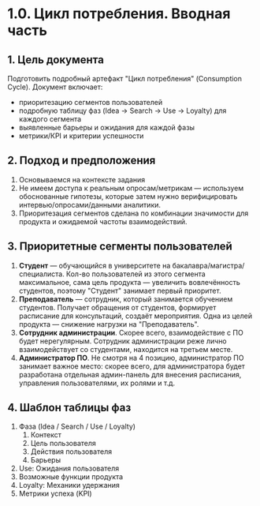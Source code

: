 # 1.0. Цикл потребления. Вводная часть   
## 1. Цель документа   
Подготовить подробный артефакт "Цикл потребления" (Consumption Cycle). Документ включает:   
- приоритезацию сегментов пользователей   
- подробную таблицу фаз (Idea → Search → Use → Loyalty) для каждого сегмента   
- выявленные барьеры и ожидания для каждой фазы   
- метрики/КPI и критерии успешности   
   
## 2. Подход и предположения   
1. Основываемся на контексте задания   
2. Не имеем доступа к реальным опросам/метрикам — используем обоснованные гипотезы, которые затем нужно верифицировать интервью/опросами/данными аналитики.   
3. Приоритезация сегментов сделана по комбинации значимости для продукта и ожидаемой частоты взаимодействий.   
   
## 3. Приоритетные сегменты пользователей   
1. **Студент** — обучающийся в университете на бакалавра/магистра/специалиста. Кол-во пользователей из этого сегмента максимальное, сама цель продукта — увеличить вовлечённость студентов, поэтому "Студент" занимает первый приоритет.   
2. **Преподаватель** — сотрудник, который занимается обучением студентов. Получает обращения от студентов, формирует расписание для консультаций, создаёт мероприятия. Одна из целей продукта — снижение нагрузки на "Преподаватель".    
3. **Сотрудник администрации**. Скорее всего, взаимодействие с ПО будет нерегулярным. Сотрудник администрации реже лично взаимодействует со студентами, находится на третьем месте.    
4. **Администратор ПО**. Не смотря на 4 позицию, администратор ПО занимает важное место: скорее всего, для администратора будет разработана отдельная админ-панель для внесения расписания, управления пользователями, их ролями и т.д.   
   
## 4. Шаблон таблицы фаз   
1. Фаза (Idea / Search / Use / Loyalty)   
    1. Контекст   
    2. Цель пользователя   
    3. Действия пользователя   
    4. Барьеры   
2. Use: Ожидания пользователя   
3. Возможные функции продукта   
4. Loyalty: Механики удержания   
5. Метрики успеха (KPI)   

